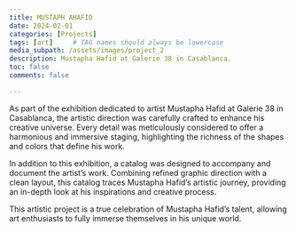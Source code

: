 ```yaml
---
title: MUSTAPH AHAFID
date: 2024-02-01
categories: [Projects]
tags: [art]     # TAG names should always be lowercase
media_subpath: /assets/images/project_2
description: Mustapha Hafid at Galerie 38 in Casablanca.
toc: false
comments: false

---
```

 

As part of the exhibition dedicated to artist Mustapha Hafid at Galerie 38 in Casablanca, the artistic direction was carefully crafted to enhance his creative universe. Every detail was meticulously considered to offer a harmonious and immersive staging, highlighting the richness of the shapes and colors that define his work.

In addition to this exhibition, a catalog was designed to accompany and document the artist’s work. Combining refined graphic direction with a clean layout, this catalog traces Mustapha Hafid’s artistic journey, providing an in-depth look at his inspirations and creative process.

This artistic project is a true celebration of Mustapha Hafid’s talent, allowing art enthusiasts to fully immerse themselves in his unique world. 

 

